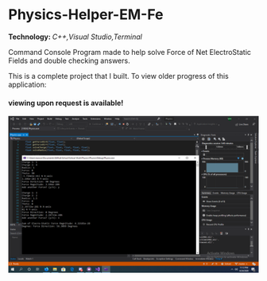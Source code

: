 # Physics-Helper-EM-Fe
<b>Technology: </b><i>C++,Visual Studio,Terminal</i>

Command Console Program made to help solve Force of Net ElectroStatic Fields and double checking answers.

This is a complete project that I built. To view older progress of this application:

<h4>viewing upon request is available!</h4>

<img src="Screenshot%202020-04-24%2023.12.58.png">
